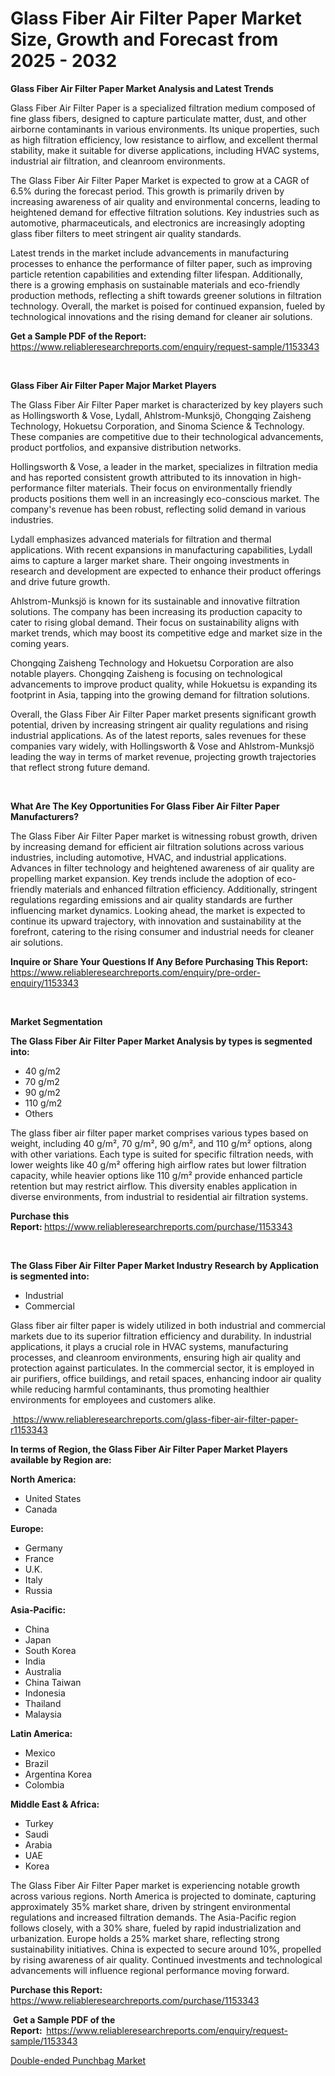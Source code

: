 <p><h1>Glass Fiber Air Filter Paper Market Size, Growth and Forecast from 2025 - 2032</h1></p><p><strong>Glass Fiber Air Filter Paper Market Analysis and Latest Trends</strong></p>
<p><p>Glass Fiber Air Filter Paper is a specialized filtration medium composed of fine glass fibers, designed to capture particulate matter, dust, and other airborne contaminants in various environments. Its unique properties, such as high filtration efficiency, low resistance to airflow, and excellent thermal stability, make it suitable for diverse applications, including HVAC systems, industrial air filtration, and cleanroom environments.</p><p>The Glass Fiber Air Filter Paper Market is expected to grow at a CAGR of 6.5% during the forecast period. This growth is primarily driven by increasing awareness of air quality and environmental concerns, leading to heightened demand for effective filtration solutions. Key industries such as automotive, pharmaceuticals, and electronics are increasingly adopting glass fiber filters to meet stringent air quality standards.</p><p>Latest trends in the market include advancements in manufacturing processes to enhance the performance of filter paper, such as improving particle retention capabilities and extending filter lifespan. Additionally, there is a growing emphasis on sustainable materials and eco-friendly production methods, reflecting a shift towards greener solutions in filtration technology. Overall, the market is poised for continued expansion, fueled by technological innovations and the rising demand for cleaner air solutions.</p></p>
<p><strong>Get a Sample PDF of the Report:&nbsp;</strong> <a href="https://www.reliableresearchreports.com/enquiry/request-sample/1153343?utm_campaign=2251&utm_medium=2&utm_source=Github&utm_content=ia&utm_term=05042025&utm_id=glass-fiber-air-filter-paper">https://www.reliableresearchreports.com/enquiry/request-sample/1153343</a></p>
<p>&nbsp;</p>
<p><strong>Glass Fiber Air Filter Paper Major Market Players</strong></p>
<p><p>The Glass Fiber Air Filter Paper market is characterized by key players such as Hollingsworth & Vose, Lydall, Ahlstrom-Munksjö, Chongqing Zaisheng Technology, Hokuetsu Corporation, and Sinoma Science & Technology. These companies are competitive due to their technological advancements, product portfolios, and expansive distribution networks.</p><p>Hollingsworth & Vose, a leader in the market, specializes in filtration media and has reported consistent growth attributed to its innovation in high-performance filter materials. Their focus on environmentally friendly products positions them well in an increasingly eco-conscious market. The company's revenue has been robust, reflecting solid demand in various industries.</p><p>Lydall emphasizes advanced materials for filtration and thermal applications. With recent expansions in manufacturing capabilities, Lydall aims to capture a larger market share. Their ongoing investments in research and development are expected to enhance their product offerings and drive future growth.</p><p>Ahlstrom-Munksjö is known for its sustainable and innovative filtration solutions. The company has been increasing its production capacity to cater to rising global demand. Their focus on sustainability aligns with market trends, which may boost its competitive edge and market size in the coming years.</p><p>Chongqing Zaisheng Technology and Hokuetsu Corporation are also notable players. Chongqing Zaisheng is focusing on technological advancements to improve product quality, while Hokuetsu is expanding its footprint in Asia, tapping into the growing demand for filtration solutions.</p><p>Overall, the Glass Fiber Air Filter Paper market presents significant growth potential, driven by increasing stringent air quality regulations and rising industrial applications. As of the latest reports, sales revenues for these companies vary widely, with Hollingsworth & Vose and Ahlstrom-Munksjö leading the way in terms of market revenue, projecting growth trajectories that reflect strong future demand.</p></p>
<p>&nbsp;</p>
<p><strong>What Are The Key Opportunities For Glass Fiber Air Filter Paper Manufacturers?</strong></p>
<p><p>The Glass Fiber Air Filter Paper market is witnessing robust growth, driven by increasing demand for efficient air filtration solutions across various industries, including automotive, HVAC, and industrial applications. Advances in filter technology and heightened awareness of air quality are propelling market expansion. Key trends include the adoption of eco-friendly materials and enhanced filtration efficiency. Additionally, stringent regulations regarding emissions and air quality standards are further influencing market dynamics. Looking ahead, the market is expected to continue its upward trajectory, with innovation and sustainability at the forefront, catering to the rising consumer and industrial needs for cleaner air solutions.</p></p>
<p><strong>Inquire or Share Your Questions If Any Before Purchasing This Report:</strong> <a href="https://www.reliableresearchreports.com/enquiry/pre-order-enquiry/1153343?utm_campaign=2251&utm_medium=2&utm_source=Github&utm_content=ia&utm_term=05042025&utm_id=glass-fiber-air-filter-paper">https://www.reliableresearchreports.com/enquiry/pre-order-enquiry/1153343</a></p>
<p>&nbsp;</p>
<p><strong>Market Segmentation</strong></p>
<p><strong>The Glass Fiber Air Filter Paper Market Analysis by types is segmented into:</strong></p>
<p><ul><li>40 g/m2</li><li>70 g/m2</li><li>90 g/m2</li><li>110 g/m2</li><li>Others</li></ul></p>
<p><p>The glass fiber air filter paper market comprises various types based on weight, including 40 g/m², 70 g/m², 90 g/m², and 110 g/m² options, along with other variations. Each type is suited for specific filtration needs, with lower weights like 40 g/m² offering high airflow rates but lower filtration capacity, while heavier options like 110 g/m² provide enhanced particle retention but may restrict airflow. This diversity enables application in diverse environments, from industrial to residential air filtration systems.</p></p>
<p><strong>Purchase this Report:&nbsp;</strong><a href="https://www.reliableresearchreports.com/purchase/1153343?utm_campaign=2251&utm_medium=2&utm_source=Github&utm_content=ia&utm_term=05042025&utm_id=glass-fiber-air-filter-paper">https://www.reliableresearchreports.com/purchase/1153343</a></p>
<p>&nbsp;</p>
<p><strong>The Glass Fiber Air Filter Paper Market Industry Research by Application is segmented into:</strong></p>
<p><ul><li>Industrial</li><li>Commercial</li></ul></p>
<p><p>Glass fiber air filter paper is widely utilized in both industrial and commercial markets due to its superior filtration efficiency and durability. In industrial applications, it plays a crucial role in HVAC systems, manufacturing processes, and cleanroom environments, ensuring high air quality and protection against particulates. In the commercial sector, it is employed in air purifiers, office buildings, and retail spaces, enhancing indoor air quality while reducing harmful contaminants, thus promoting healthier environments for employees and customers alike.</p></p>
<p><a href="https://www.reliableresearchreports.com/glass-fiber-air-filter-paper-r1153343?utm_campaign=2251&utm_medium=2&utm_source=Github&utm_content=ia&utm_term=05042025&utm_id=glass-fiber-air-filter-paper">&nbsp;https://www.reliableresearchreports.com/glass-fiber-air-filter-paper-r1153343</a></p>
<p><strong>In terms of Region, the Glass Fiber Air Filter Paper Market Players available by Region are:</strong></p>
<p>
    <p> <strong> North America: </strong>
        <ul>
            <li>United States</li>
            <li>Canada</li>
        </ul>
        </p> 
    <p> <strong> Europe: </strong>
        <ul>
            <li>Germany</li>
            <li>France</li>
            <li>U.K.</li>
            <li>Italy</li>
            <li>Russia</li>
        </ul>
        </p> 
    <p> <strong> Asia-Pacific: </strong>
        <ul>
            <li>China</li>
            <li>Japan</li>
            <li>South Korea</li>
            <li>India</li>
            <li>Australia</li>
            <li>China Taiwan</li>
            <li>Indonesia</li>
            <li>Thailand</li>
            <li>Malaysia</li>
        </ul>
        </p> 
    <p> <strong> Latin America: </strong>
        <ul>
            <li>Mexico</li>
            <li>Brazil</li>
            <li>Argentina Korea</li>
            <li>Colombia</li>
        </ul>
        </p> 
    <p> <strong> Middle East & Africa: </strong>
        <ul>
            <li>Turkey</li>
            <li>Saudi</li>
            <li>Arabia</li>
            <li>UAE</li>
            <li>Korea</li>
        </ul>
    </p>
    </p>
<p><p>The Glass Fiber Air Filter Paper market is experiencing notable growth across various regions. North America is projected to dominate, capturing approximately 35% market share, driven by stringent environmental regulations and increased filtration demands. The Asia-Pacific region follows closely, with a 30% share, fueled by rapid industrialization and urbanization. Europe holds a 25% market share, reflecting strong sustainability initiatives. China is expected to secure around 10%, propelled by rising awareness of air quality. Continued investments and technological advancements will influence regional performance moving forward.</p></p>
<p><strong>Purchase this Report: </strong><a href="https://www.reliableresearchreports.com/purchase/1153343?utm_campaign=2251&utm_medium=2&utm_source=Github&utm_content=ia&utm_term=05042025&utm_id=glass-fiber-air-filter-paper">https://www.reliableresearchreports.com/purchase/1153343</a></p>
<p>&nbsp;<strong>Get a Sample PDF of the Report:&nbsp;&nbsp;</strong><a href="https://www.reliableresearchreports.com/enquiry/request-sample/1153343?utm_campaign=2251&utm_medium=2&utm_source=Github&utm_content=ia&utm_term=05042025&utm_id=glass-fiber-air-filter-paper">https://www.reliableresearchreports.com/enquiry/request-sample/1153343</a></p>
<p><strong></strong></p>
<p><p><a href="https://github.com/AngelaWalsh696/Market-Research-Report-List-2/blob/main/double-ended-punchbag-market.md?utm_campaign=2251&utm_medium=2&utm_source=Github&utm_content=ia&utm_term=05042025&utm_id=glass-fiber-air-filter-paper">Double-ended Punchbag Market</a></p></p>